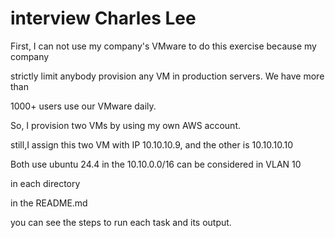 # interview Charles Lee

First, I can not use my company's VMware to do this exercise because my company 

strictly limit anybody provision any VM in production servers. We have more than 

1000+ users use our VMware daily.

So, I provision two VMs by using my own AWS account.

still,I assign this two VM with IP 10.10.10.9, and the other is 10.10.10.10

Both use ubuntu 24.4 in the 10.10.0.0/16 can be considered in VLAN 10

in each directory

in the README.md

you can see the steps to run each task and its output.











